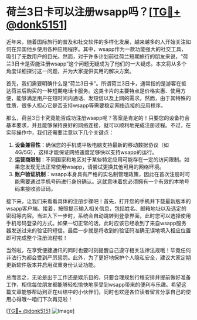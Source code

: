 # 荷兰3日卡可以注册wsapp吗？[[TG💪+ @donk5151](https://t.me/s/donk5151)]

近年来，随着国际旅行的普及和社交软件的多样化发展，越来越多的人开始关注如何在异国他乡使用各种应用程序。其中，wsapp作为一款功能强大的社交工具，吸引了无数用户的目光。然而，对于许多计划前往荷兰短期旅行的朋友来说，“荷兰3日卡是否能注册wsapp”这个问题无疑成为了他们的一大疑虑。本文将从多个角度详细探讨这一问题，并为大家提供实用的解决方案。

首先，我们需要明确什么是“荷兰3日卡”。所谓荷兰3日卡，通常指的是游客在抵达荷兰后购买的一种短期电话卡服务。这类卡片的主要特点是价格实惠、使用方便，能够满足用户在短时间内通话、发短信以及上网的需求。然而，由于其特殊的性质，很多人担心它是否支持wsapp等需要稳定网络连接的应用程序。

那么，荷兰3日卡究竟能否成功注册wsapp呢？答案是肯定的！只要您的设备符合基本要求，并且能够保持良好的网络连接，就可以顺利地完成注册过程。不过，在实际操作中，我们还需要注意以下几个关键点：

1. **设备兼容性**：确保您的手机或平板电脑支持最新的移动数据协议（如4G/5G），这样才能保证网络速度足够快以支持wsapp的运行。
2. **运营商限制**：不同国家和地区对于某些特定应用可能存在一定的访问限制。如果您发现无法正常使用wsapp，请尝试更换其他可用的网络环境。
3. **账户验证机制**：wsapp本身具有严格的实名制管理政策，因此在首次注册时可能需要通过手机号码进行身份确认。这就意味着您必须拥有一个有效的本地号码来接收验证码。

接下来，让我们来看看具体的注册步骤吧！首先，打开您的手机并下载最新版本的wsapp客户端。接着，按照提示输入相关信息，包括姓名、邮箱地址以及选定的密码等内容。当进入下一步时，系统会自动跳转到登录界面，此时您可以选择使用手机号码登录的方式。如果一切正常的话，此时应该已经收到了来自wsapp服务器发送过来的验证码短信。最后一步就是将收到的验证码准确无误地填入相应位置即可完成整个注册流程啦！

当然啦，在享受便捷通讯的同时也要时刻提醒自己遵守相关法律法规哦！毕竟任何非法行为都会受到严厉惩罚。此外，为了更好地保护个人隐私安全，建议大家定期更新软件版本并启用双重身份认证功能。

总而言之，无论是出于工作还是娱乐目的，只要合理规划行程安排并提前做好准备工作，相信每位朋友都能够轻松愉快地享受到wsapp带来的便利与乐趣。希望这篇文章能够帮助到正在纠结中的小伙伴们，同时也欢迎各位读者留言分享自己的使用心得哦～咱们下次再见啦！

[[TG💪+ @donk5151](https://t.me/s/donk5151) ![Image](https://i.postimg.cc/rwNCRYN7/Snipaste-2025-04-30-17-27-05.png)]